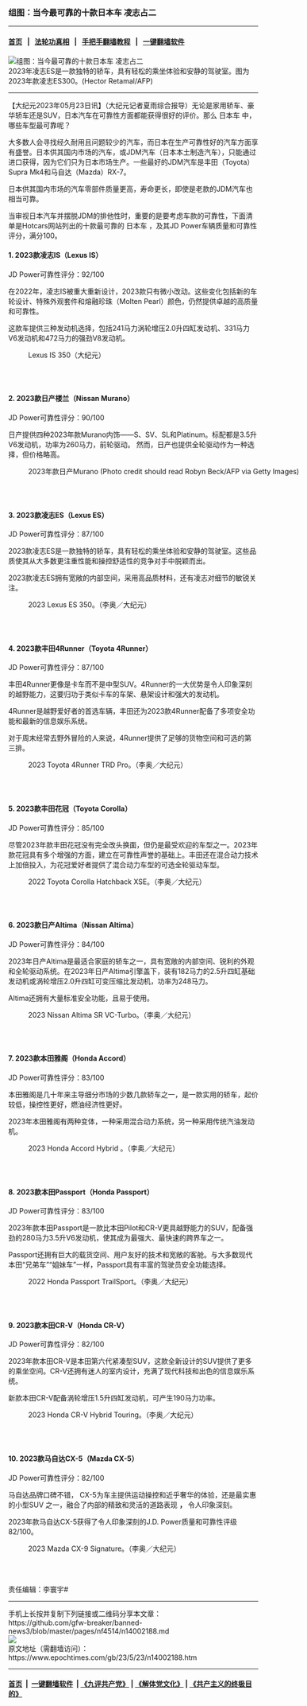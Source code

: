 ### 组图：当今最可靠的十款日本车 凌志占二
------------------------

#### [首页](https://github.com/gfw-breaker/banned-news3/blob/master/README.md) &nbsp;&nbsp;|&nbsp;&nbsp; [法轮功真相](https://github.com/begood0513/basic/blob/master/README.md)  &nbsp;&nbsp;|&nbsp;&nbsp; [手把手翻墙教程](https://github.com/gfw-breaker/guides/wiki)  &nbsp;&nbsp;|&nbsp;&nbsp; [一键翻墙软件](https://github.com/gfw-breaker/nogfw/blob/master/README.md)  



<div><img alt="组图：当今最可靠的十款日本车 凌志占二" class="attachment-djy_600_400 size-djy_600_400 wp-post-image" src="https://i.epochtimes.com/assets/uploads/2023/05/id14002247-000_33DJ4Y3-600x400.jpg"/>
<div class="caption">
 2023年凌志ES是一款独特的轿车，具有轻松的乘坐体验和安静的驾驶室。图为2023年款凌志ES300。(Hector Retamal/AFP)
</div></div><hr/>


<div><p>
 【大纪元2023年05月23日讯】（大纪元记者夏雨综合报导）无论是家用轿车、豪华轿车还是SUV，日本汽车在可靠性方面都能获得很好的评价。那么
 <ok href="https://www.epochtimes.com/gb/tag/%E6%97%A5%E6%9C%AC%E8%BD%A6.html">
  日本车
 </ok>
 中，哪些车型最可靠呢？
</p>
<p>
 大多数人会寻找经久耐用且问题较少的汽车，而日本在生产可靠性好的汽车方面享有盛誉。日本供其国内市场的汽车，或JDM汽车（日本本土制造汽车），只能通过进口获得，因为它们只为日本市场生产。一些最好的JDM汽车是丰田（Toyota）Supra Mk4和马自达（Mazda）RX-7。
</p>
<p>
 日本供其国内市场的汽车零部件质量更高，寿命更长，即使是老款的JDM汽车也相当可靠。
</p>
<p>
 当审视日本汽车并摆脱JDM的排他性时，重要的是要考虑车款的可靠性，下面清单是Hotcars网站列出的十款最可靠的
 <ok href="https://www.epochtimes.com/gb/tag/%E6%97%A5%E6%9C%AC%E8%BD%A6.html">
  日本车
 </ok>
 ，及其JD Power车辆质量和可靠性评分，满分100。
</p>
<h4>
 1. 2023款凌志IS（Lexus IS）
</h4>
<p>
 JD Power可靠性评分：92/100
</p>
<p>
 在2022年，凌志IS被重大重新设计，2023款只有微小改动。这些变化包括新的车轮设计、特殊外观套件和熔融珍珠（Molten Pearl）颜色，仍然提供卓越的高质量和可靠性。
</p>
<p>
 这款车提供三种发动机选择，包括241马力涡轮增压2.0升四缸发动机、331马力V6发动机和472马力的强劲V8发动机。
</p>
<figure aria-describedby="caption-attachment-7044156" class="wp-caption aligncenter" id="attachment_7044156" style="width: 600px">
 <ok href="https://i.epochtimes.com/assets/uploads/2006/01/601161610561703.jpg" target="_blank">
  <img alt="" class="size-large wp-image-7044156" src="https://i.epochtimes.com/assets/uploads/2006/01/601161610561703-600x400.jpg"/>
 </ok>
 <br/><figcaption class="wp-caption-text" id="caption-attachment-7044156">
  Lexus IS 350（大纪元）
 </figcaption><br/>
</figure><br/>
<h4>
 2. 2023款日产楼兰（Nissan Murano）
</h4>
<p>
 JD Power可靠性评分：90/100
</p>
<p>
 日产提供四种2023年款Murano内饰——S、SV、SL和Platinum。标配都是3.5升V6发动机，功率为260马力，前轮驱动。 然而，日产也提供全轮驱动作为一种选择，但价格略高。
</p>
<figure aria-describedby="caption-attachment-12383213" class="wp-caption aligncenter" id="attachment_12383213" style="width: 600px">
 <ok href="https://i.epochtimes.com/assets/uploads/2020/09/GettyImages-1066267870.jpg" target="_blank">
  <img alt="" class="size-large wp-image-12383213" src="https://i.epochtimes.com/assets/uploads/2020/09/GettyImages-1066267870-600x347.jpg"/>
 </ok>
 <br/><figcaption class="wp-caption-text" id="caption-attachment-12383213">
  2023年款日产Murano (Photo credit should read Robyn Beck/AFP via Getty Images)
 </figcaption><br/>
</figure><br/>
<h4>
 3. 2023款凌志ES（Lexus ES）
</h4>
<p>
 JD Power可靠性评分：87/100
</p>
<p>
 2023款凌志ES是一款独特的轿车，具有轻松的乘坐体验和安静的驾驶室。这些品质使其从大多数更注重性能和操控舒适性的竞争对手中脱颖而出。
</p>
<p>
 2023款凌志ES拥有宽敞的内部空间，采用高品质材料，还有凌志对细节的敏锐关注。
</p>
<figure aria-describedby="caption-attachment-13989423" class="wp-caption aligncenter" id="attachment_13989423" style="width: 600px">
 <ok href="https://i.epochtimes.com/assets/uploads/2023/05/id13989423-2023_Lexus_ES_350_08.jpg" target="_blank">
  <img alt="" class="size-large wp-image-13989423" src="https://i.epochtimes.com/assets/uploads/2023/05/id13989423-2023_Lexus_ES_350_08-600x400.jpg"/>
 </ok>
 <br/><figcaption class="wp-caption-text" id="caption-attachment-13989423">
  2023 Lexus ES 350。（李奥／大纪元）
 </figcaption><br/>
</figure><br/>
<h4>
 4. 2023款丰田4Runner（Toyota 4Runner）
</h4>
<p>
 JD Power可靠性评分：87/100
</p>
<p>
 丰田4Runner更像是卡车而不是中型SUV。4Runner的一大优势是令人印象深刻的越野能力，这要归功于类似卡车的车架、悬架设计和强大的发动机。
</p>
<p>
 4Runner是越野爱好者的首选车辆，丰田还为2023款4Runner配备了多项安全功能和最新的信息娱乐系统。
</p>
<p>
 对于周末经常去野外冒险的人来说，4Runner提供了足够的货物空间和可选的第三排。
</p>
<figure aria-describedby="caption-attachment-13881892" class="wp-caption aligncenter" id="attachment_13881892" style="width: 600px">
 <ok href="https://i.epochtimes.com/assets/uploads/2022/12/id13881892-2023_Toyota_4Runner_05.jpg" target="_blank">
  <img alt="" class="size-large wp-image-13881892" src="https://i.epochtimes.com/assets/uploads/2022/12/id13881892-2023_Toyota_4Runner_05-600x400.jpg"/>
 </ok>
 <br/><figcaption class="wp-caption-text" id="caption-attachment-13881892">
  2023 Toyota 4Runner TRD Pro。（李奥／大纪元）
 </figcaption><br/>
</figure><br/>
<h4>
 5. 2023款丰田花冠（Toyota Corolla）
</h4>
<p>
 JD Power可靠性评分：85/100
</p>
<p>
 尽管2023年款丰田花冠没有完全改头换面，但仍是最受欢迎的车型之一。2023年款花冠具有多个增强的方面，建立在可靠性声誉的基础上。丰田还在混合动力技术上加倍投入，为花冠爱好者提供了混合动力车型的可选全轮驱动车型。
</p>
<figure aria-describedby="caption-attachment-13705721" class="wp-caption aligncenter" id="attachment_13705721" style="width: 600px">
 <ok href="https://i.epochtimes.com/assets/uploads/2022/04/id13705721-2022_Toyota_Corolla_HB_09-e1649459191318.jpg" target="_blank">
  <img alt="" class="size-large wp-image-13705721" src="https://i.epochtimes.com/assets/uploads/2022/04/id13705721-2022_Toyota_Corolla_HB_09-600x400.jpg"/>
 </ok>
 <br/><figcaption class="wp-caption-text" id="caption-attachment-13705721">
  2022 Toyota Corolla Hatchback XSE。（李奥／大纪元）
 </figcaption><br/>
</figure><br/>
<h4>
 6. 2023款日产Altima（Nissan Altima）
</h4>
<p>
 JD Power可靠性评分：84/100
</p>
<p>
 2023年日产Altima是最适合家庭的轿车之一，具有宽敞的内部空间、锐利的外观和全轮驱动系统。在2023年日产Altima引擎盖下，装有182马力的2.5升四缸基础发动机或涡轮增压2.0升四缸可变压缩比发动机，功率为248马力。
</p>
<p>
 Altima还拥有大量标准安全功能，且易于使用。
</p>
<figure aria-describedby="caption-attachment-13901250" class="wp-caption aligncenter" id="attachment_13901250" style="width: 600px">
 <ok href="https://i.epochtimes.com/assets/uploads/2023/01/id13901250-2023_Nissan_Atlima_SR_01.jpg" target="_blank">
  <img alt="" class="size-large wp-image-13901250" src="https://i.epochtimes.com/assets/uploads/2023/01/id13901250-2023_Nissan_Atlima_SR_01-600x400.jpg"/>
 </ok>
 <br/><figcaption class="wp-caption-text" id="caption-attachment-13901250">
  2023 Nissan Altima SR VC-Turbo。（李奥／大纪元）
 </figcaption><br/>
</figure><br/>
<h4>
 7. 2023款本田雅阁（Honda Accord）
</h4>
<p>
 JD Power可靠性评分：83/100
</p>
<p>
 本田雅阁是几十年来主导细分市场的少数几款轿车之一，是一款实用的轿车，起价较低，操控性更好，燃油经济性更好。
</p>
<p>
 2023年本田雅阁有两种变体，一种采用混合动力系统，另一种采用传统汽油发动机。
</p>
<figure aria-describedby="caption-attachment-13984194" class="wp-caption aligncenter" id="attachment_13984194" style="width: 600px">
 <ok href="https://i.epochtimes.com/assets/uploads/2023/04/id13984194-2023_Honda_Accord_Hybrid_01.jpg" target="_blank">
  <img alt="" class="size-large wp-image-13984194" src="https://i.epochtimes.com/assets/uploads/2023/04/id13984194-2023_Honda_Accord_Hybrid_01-600x400.jpg"/>
 </ok>
 <br/><figcaption class="wp-caption-text" id="caption-attachment-13984194">
  2023 Honda Accord Hybrid 。（李奥／大纪元）
 </figcaption><br/>
</figure><br/>
<h4>
 8. 2023款本田Passport（Honda Passport）
</h4>
<p>
 JD Power可靠性评分：83/100
</p>
<p>
 2023年款本田Passport是一款比本田Pilot和CR-V更具越野能力的SUV，配备强劲的280马力3.5升V6发动机，使其成为最强大、最快速的跨界车之一。
</p>
<p>
 Passport还拥有巨大的载货空间、用户友好的技术和宽敞的客舱。与大多数现代本田“兄弟车”“姐妹车”一样，Passport具有丰富的驾驶员安全功能选择。
</p>
<figure aria-describedby="caption-attachment-13813378" class="wp-caption aligncenter" id="attachment_13813378" style="width: 600px">
 <ok href="https://i.epochtimes.com/assets/uploads/2022/08/id13813378-2022_Honda_Passport_05.jpg" target="_blank">
  <img alt="" class="size-large wp-image-13813378" src="https://i.epochtimes.com/assets/uploads/2022/08/id13813378-2022_Honda_Passport_05-600x400.jpg"/>
 </ok>
 <br/><figcaption class="wp-caption-text" id="caption-attachment-13813378">
  2022 Honda Passport TrailSport。（李奥／大纪元）
 </figcaption><br/>
</figure><br/>
<h4>
 9. 2023款本田CR-V（Honda CR-V）
</h4>
<p>
 JD Power可靠性评分：82/100
</p>
<p>
 2023年款本田CR-V是本田第六代紧凑型SUV，这款全新设计的SUV提供了更多的乘坐空间。CR-V还拥有迷人的室内设计，充满了现代科技和出色的信息娱乐系统。
</p>
<p>
 新款本田CR-V配备涡轮增压1.5升四缸发动机，可产生190马力功率。
</p>
<figure aria-describedby="caption-attachment-14000800" class="wp-caption aligncenter" id="attachment_14000800" style="width: 600px">
 <ok href="https://i.epochtimes.com/assets/uploads/2023/05/id14000800-2023_Honda_CRV_Hybrid_01.jpg" target="_blank">
  <img alt="" class="size-large wp-image-14000800" src="https://i.epochtimes.com/assets/uploads/2023/05/id14000800-2023_Honda_CRV_Hybrid_01-600x400.jpg"/>
 </ok>
 <br/><figcaption class="wp-caption-text" id="caption-attachment-14000800">
  2023 Honda CR-V Hybrid Touring。（李奥／大纪元）
 </figcaption><br/>
</figure><br/>
<h4>
 10. 2023款马自达CX-5（Mazda CX-5）
</h4>
<p>
 JD Power可靠性评分：82/100
</p>
<p>
 马自达品牌口碑不错， CX-5为车主提供运动操控和近乎奢华的体验，还是最实惠的小型SUV 之一，融合了内部的精致和灵活的道路表现
 <strong>
  ，
 </strong>
 令人印象深刻。
</p>
<p>
 2023年款马自达CX-5获得了令人印象深刻的J.D. Power质量和可靠性评级82/100。
</p>
<figure aria-describedby="caption-attachment-13978794" class="wp-caption aligncenter" id="attachment_13978794" style="width: 600px">
 <ok href="https://i.epochtimes.com/assets/uploads/2023/04/id13978794-IMG251.jpg" target="_blank">
  <img alt="" class="size-large wp-image-13978794" src="https://i.epochtimes.com/assets/uploads/2023/04/id13978794-IMG251-600x400.jpg"/>
 </ok>
 <br/><figcaption class="wp-caption-text" id="caption-attachment-13978794">
  2023 Mazda CX-9 Signature。（李奥／大纪元）
 </figcaption><br/>
</figure><br/>
<p>
 责任编辑：李寰宇#
</p>
</div>
<hr/>
手机上长按并复制下列链接或二维码分享本文章：<br/>
https://github.com/gfw-breaker/banned-news3/blob/master/pages/nf4514/n14002188.md <br/>
<a href='https://github.com/gfw-breaker/banned-news3/blob/master/pages/nf4514/n14002188.md'><img src='https://github.com/gfw-breaker/banned-news3/blob/master/pages/nf4514/n14002188.md.png'/></a> <br/>
原文地址（需翻墙访问）：https://www.epochtimes.com/gb/23/5/23/n14002188.htm


------------------------
#### [首页](https://github.com/gfw-breaker/banned-news3/blob/master/README.md) &nbsp;|&nbsp; [一键翻墙软件](https://github.com/gfw-breaker/nogfw/blob/master/README.md) &nbsp;| [《九评共产党》](https://github.com/gfw-breaker/9ping.md/blob/master/README.md#九评之一评共产党是什么) | [《解体党文化》](https://github.com/gfw-breaker/jtdwh.md/blob/master/README.md) | [《共产主义的终极目的》](https://github.com/gfw-breaker/gczydzjmd.md/blob/master/README.md)


<img src='http://gfw-breaker.win/banned-news3/pages/nf4514/n14002188.md' width='0px' height='0px'/>